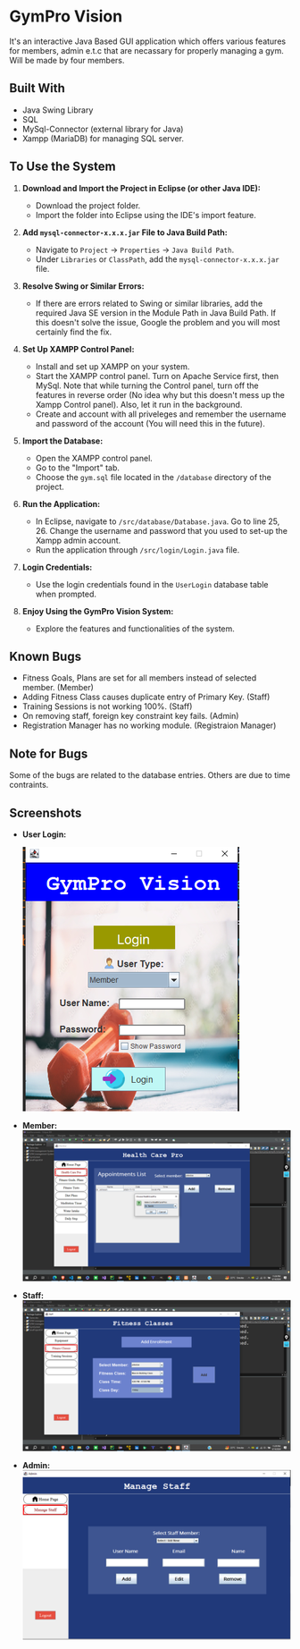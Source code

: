 # GymPro Vision
It's an interactive Java Based GUI application which offers various features for members, admin e.t.c that are necassary for properly managing a gym.
Will be made by four members.

## Built With

- Java Swing Library
- SQL
- MySql-Connector (external library for Java)
- Xampp (MariaDB) for managing SQL server.

## To Use the System

1. **Download and Import the Project in Eclipse (or other Java IDE):**
   - Download the project folder.
   - Import the folder into Eclipse using the IDE's import feature.

2. **Add `mysql-connector-x.x.x.jar` File to Java Build Path:**
   - Navigate to `Project` -> `Properties` -> `Java Build Path`.
   - Under `Libraries` or `ClassPath`, add the `mysql-connector-x.x.x.jar` file.

3. **Resolve Swing or Similar Errors:**
   - If there are errors related to Swing or similar libraries, add the required Java SE version in the Module Path in Java Build Path. If this doesn't solve the issue, Google the problem and you will most certainly find the fix.

4. **Set Up XAMPP Control Panel:**
   - Install and set up XAMPP on your system.
   - Start the XAMPP control panel. Turn on Apache Service first, then MySql. Note that while turning the Control panel, turn off the features in reverse order (No idea why but this doesn't mess up the Xampp Control panel). Also, let it run in the background.
   - Create and account with all priveleges and remember the username and password of the account (You will need this in the future).
   
5. **Import the Database:**
   - Open the XAMPP control panel.
   - Go to the "Import" tab.
   - Choose the `gym.sql` file located in the `/database` directory of the project.

6. **Run the Application:**
   - In Eclipse, navigate to `/src/database/Database.java`. Go to line 25, 26. Change the username and password that you used to set-up the Xampp admin account.
   - Run the application through `/src/login/Login.java` file.

7. **Login Credentials:**
   - Use the login credentials found in the `UserLogin` database table when prompted.

8. **Enjoy Using the GymPro Vision System:**
   - Explore the features and functionalities of the system.

## Known Bugs
- Fitness Goals, Plans are set for all members instead of selected member. (Member)
- Adding Fitness Class causes duplicate entry of Primary Key. (Staff)
- Training Sessions is not working 100%. (Staff)
- On removing staff, foreign key constraint key fails. (Admin)
- Registration Manager has no working module. (Registraion Manager)

## Note for Bugs
Some of the bugs are related to the database entries. Others are due to time contraints.

## Screenshots
- **User Login:**

  ![User Login](Screenshots/Screenshot%202024-04-14%20232437.png)
  
- **Member:**
  ![Member](Screenshots/2024-04-14%20(2).png)

- **Staff:**
  ![Staff](Screenshots/2024-04-14%20(12).png)

- **Admin:**
  ![Admin](Screenshots/2024-04-14%20(15).png)
